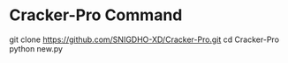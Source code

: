 # Cracker-Pro Command

git clone https://github.com/SNIGDHO-XD/Cracker-Pro.git
cd Cracker-Pro
python new.py
